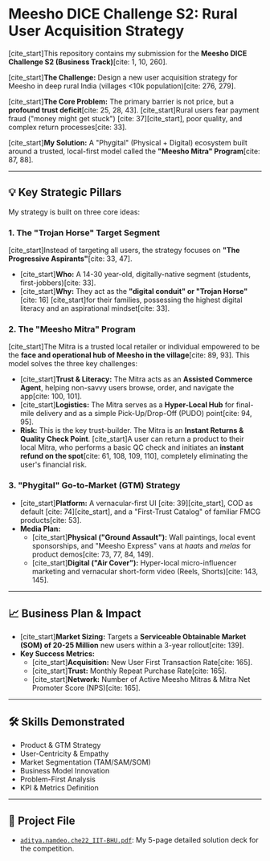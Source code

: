 # Meesho DICE Challenge S2: Rural User Acquisition Strategy

[cite_start]This repository contains my submission for the **Meesho DICE Challenge S2 (Business Track)**[cite: 1, 10, 260].

[cite_start]**The Challenge:** Design a new user acquisition strategy for Meesho in deep rural India (villages <10k population)[cite: 276, 279].

[cite_start]**The Core Problem:** The primary barrier is not price, but a **profound trust deficit**[cite: 25, 28, 43]. [cite_start]Rural users fear payment fraud ("money might get stuck") [cite: 37][cite_start], poor quality, and complex return processes[cite: 33].

[cite_start]**My Solution:** A "Phygital" (Physical + Digital) ecosystem built around a trusted, local-first model called the **"Meesho Mitra" Program**[cite: 87, 88].

---

## 💡 Key Strategic Pillars

My strategy is built on three core ideas:

### 1. The "Trojan Horse" Target Segment

[cite_start]Instead of targeting all users, the strategy focuses on **"The Progressive Aspirants"**[cite: 33, 47].
* [cite_start]**Who:** A 14-30 year-old, digitally-native segment (students, first-jobbers)[cite: 33].
* [cite_start]**Why:** They act as the **"digital conduit" or "Trojan Horse"** [cite: 16] [cite_start]for their families, possessing the highest digital literacy and an aspirational mindset[cite: 33].

### 2. The "Meesho Mitra" Program

[cite_start]The Mitra is a trusted local retailer or individual empowered to be the **face and operational hub of Meesho in the village**[cite: 89, 93]. This model solves the three key challenges:

* [cite_start]**Trust & Literacy:** The Mitra acts as an **Assisted Commerce Agent**, helping non-savvy users browse, order, and navigate the app[cite: 100, 101].
* [cite_start]**Logistics:** The Mitra serves as a **Hyper-Local Hub** for final-mile delivery and as a simple Pick-Up/Drop-Off (PUDO) point[cite: 94, 95].
* **Risk:** This is the key trust-builder. The Mitra is an **Instant Returns & Quality Check Point**. [cite_start]A user can return a product to their local Mitra, who performs a basic QC check and initiates an **instant refund on the spot**[cite: 61, 108, 109, 110], completely eliminating the user's financial risk.

### 3. "Phygital" Go-to-Market (GTM) Strategy

* [cite_start]**Platform:** A vernacular-first UI [cite: 39][cite_start], COD as default [cite: 74][cite_start], and a "First-Trust Catalog" of familiar FMCG products[cite: 53].
* **Media Plan:**
    * [cite_start]**Physical ("Ground Assault"):** Wall paintings, local event sponsorships, and "Meesho Express" vans at *haats* and *melas* for product demos[cite: 73, 77, 84, 149].
    * [cite_start]**Digital ("Air Cover"):** Hyper-local micro-influencer marketing and vernacular short-form video (Reels, Shorts)[cite: 143, 145].

---

## 📈 Business Plan & Impact

* [cite_start]**Market Sizing:** Targets a **Serviceable Obtainable Market (SOM) of 20-25 Million** new users within a 3-year rollout[cite: 139].
* **Key Success Metrics:**
    * [cite_start]**Acquisition:** New User First Transaction Rate[cite: 165].
    * [cite_start]**Trust:** Monthly Repeat Purchase Rate[cite: 165].
    * [cite_start]**Network:** Number of Active Meesho Mitras & Mitra Net Promoter Score (NPS)[cite: 165].

---

## 🛠️ Skills Demonstrated
* Product & GTM Strategy
* User-Centricity & Empathy
* Market Segmentation (TAM/SAM/SOM)
* Business Model Innovation
* Problem-First Analysis
* KPI & Metrics Definition

---

## 📂 Project File

* [`aditya.namdeo.che22_IIT-BHU.pdf`](./aditya.namdeo.che22_IIT-BHU.pdf): My 5-page detailed solution deck for the competition.
